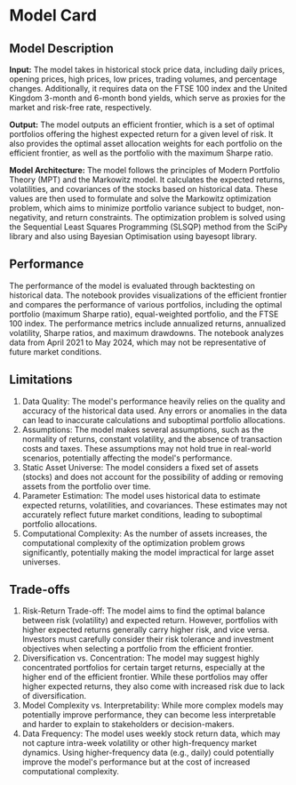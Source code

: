# Model Card

## Model Description

**Input:** The model takes in historical stock price data, including daily prices, opening prices, high prices, low prices, trading volumes, and percentage changes. Additionally, it requires data on the FTSE 100 index and the United Kingdom 3-month and 6-month bond yields, which serve as proxies for the market and risk-free rate, respectively. 

**Output:** The model outputs an efficient frontier, which is a set of optimal portfolios offering the highest expected return for a given level of risk. It also provides the optimal asset allocation weights for each portfolio on the efficient frontier, as well as the portfolio with the maximum Sharpe ratio. 

**Model Architecture:** The model follows the principles of Modern Portfolio Theory (MPT) and the Markowitz model. It calculates the expected returns, volatilities, and covariances of the stocks based on historical data. These values are then used to formulate and solve the Markowitz optimization problem, which aims to minimize portfolio variance subject to budget, non-negativity, and return constraints. The optimization problem is solved using the Sequential Least Squares Programming (SLSQP) method from the SciPy library and also using Bayesian Optimisation using bayesopt library.

## Performance

The performance of the model is evaluated through backtesting on historical data. The notebook provides visualizations of the efficient frontier and compares the performance of various portfolios, including the optimal portfolio (maximum Sharpe ratio), equal-weighted portfolio, and the FTSE 100 index. The performance metrics include annualized returns, annualized volatility, Sharpe ratios, and maximum drawdowns. 
The notebook analyzes data from April 2021 to May 2024, which may not be representative of future market conditions.

## Limitations

1. Data Quality: The model's performance heavily relies on the quality and accuracy of the historical data used. Any errors or anomalies in the data can lead to inaccurate calculations and suboptimal portfolio allocations.
2. Assumptions: The model makes several assumptions, such as the normality of returns, constant volatility, and the absence of transaction costs and taxes. These assumptions may not hold true in real-world scenarios, potentially affecting the model's performance.
3. Static Asset Universe: The model considers a fixed set of assets (stocks) and does not account for the possibility of adding or removing assets from the portfolio over time.
4. Parameter Estimation: The model uses historical data to estimate expected returns, volatilities, and covariances. These estimates may not accurately reflect future market conditions, leading to suboptimal portfolio allocations.
5. Computational Complexity: As the number of assets increases, the computational complexity of the optimization problem grows significantly, potentially making the model impractical for large asset universes.

## Trade-offs

1. Risk-Return Trade-off: The model aims to find the optimal balance between risk (volatility) and expected return. However, portfolios with higher expected returns generally carry higher risk, and vice versa. Investors must carefully consider their risk tolerance and investment objectives when selecting a portfolio from the efficient frontier.
2. Diversification vs. Concentration: The model may suggest highly concentrated portfolios for certain target returns, especially at the higher end of the efficient frontier. While these portfolios may offer higher expected returns, they also come with increased risk due to lack of diversification.
3. Model Complexity vs. Interpretability: While more complex models may potentially improve performance, they can become less interpretable and harder to explain to stakeholders or decision-makers.
4. Data Frequency: The model uses weekly stock return data, which may not capture intra-week volatility or other high-frequency market dynamics. Using higher-frequency data (e.g., daily) could potentially improve the model's performance but at the cost of increased computational complexity.
